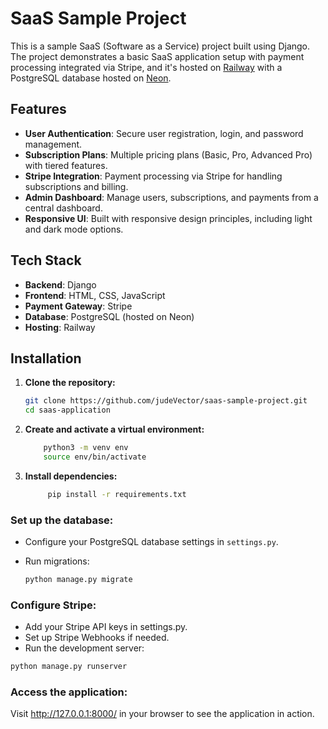 # SaaS Sample Project

This is a sample SaaS (Software as a Service) project built using Django. The project demonstrates a basic SaaS application setup with payment processing integrated via Stripe, and it's hosted on [Railway](https://railway.app) with a PostgreSQL database hosted on [Neon](https://neon.tech).

## Features

- **User Authentication**: Secure user registration, login, and password management.
- **Subscription Plans**: Multiple pricing plans (Basic, Pro, Advanced Pro) with tiered features.
- **Stripe Integration**: Payment processing via Stripe for handling subscriptions and billing.
- **Admin Dashboard**: Manage users, subscriptions, and payments from a central dashboard.
- **Responsive UI**: Built with responsive design principles, including light and dark mode options.

## Tech Stack

- **Backend**: Django
- **Frontend**: HTML, CSS, JavaScript
- **Payment Gateway**: Stripe
- **Database**: PostgreSQL (hosted on Neon)
- **Hosting**: Railway

## Installation

1. **Clone the repository:**

   ```bash
   git clone https://github.com/judeVector/saas-sample-project.git
   cd saas-application
   ```

2. **Create and activate a virtual environment:**

   ```bash
       python3 -m venv env
       source env/bin/activate
   ```

3. **Install dependencies:**
   ```bash
        pip install -r requirements.txt
   ```

### Set up the database:

- Configure your PostgreSQL database settings in `settings.py`.
- Run migrations:

  ```bash
  python manage.py migrate
  ```

### Configure Stripe:

- Add your Stripe API keys in settings.py.
- Set up Stripe Webhooks if needed.
- Run the development server:

```bash
python manage.py runserver
```

### Access the application:

Visit http://127.0.0.1:8000/ in your browser to see the application in action.
